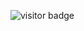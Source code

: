 ![visitor badge](https://visitor-badge.laobi.icu/badge?page_id=merlovelace&left_color=red&right_color=green) 
